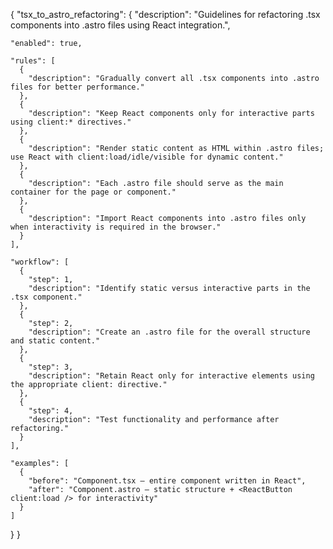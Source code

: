 {
"tsx_to_astro_refactoring": {
"description": "Guidelines for refactoring .tsx components into .astro files using React integration.",

    "enabled": true,

    "rules": [
      {
        "description": "Gradually convert all .tsx components into .astro files for better performance."
      },
      {
        "description": "Keep React components only for interactive parts using client:* directives."
      },
      {
        "description": "Render static content as HTML within .astro files; use React with client:load/idle/visible for dynamic content."
      },
      {
        "description": "Each .astro file should serve as the main container for the page or component."
      },
      {
        "description": "Import React components into .astro files only when interactivity is required in the browser."
      }
    ],

    "workflow": [
      {
        "step": 1,
        "description": "Identify static versus interactive parts in the .tsx component."
      },
      {
        "step": 2,
        "description": "Create an .astro file for the overall structure and static content."
      },
      {
        "step": 3,
        "description": "Retain React only for interactive elements using the appropriate client: directive."
      },
      {
        "step": 4,
        "description": "Test functionality and performance after refactoring."
      }
    ],

    "examples": [
      {
        "before": "Component.tsx – entire component written in React",
        "after": "Component.astro – static structure + <ReactButton client:load /> for interactivity"
      }
    ]

}
}
